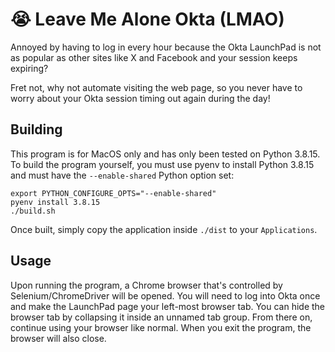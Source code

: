 😭 Leave Me Alone Okta (LMAO)
=============================

Annoyed by having to log in every hour because the Okta LaunchPad is not as
popular as other sites like X and Facebook and your session keeps expiring?

Fret not, why not automate visiting the web page, so you never have to worry
about your Okta session timing out again during the day!

Building
--------
This program is for MacOS only and has only been tested on Python 3.8.15.
To build the program yourself, you must use pyenv to install Python 3.8.15
and must have the `--enable-shared` Python option set:

```shell
export PYTHON_CONFIGURE_OPTS="--enable-shared"
pyenv install 3.8.15
./build.sh
```

Once built, simply copy the application inside `./dist` to your `Applications`.

Usage
-----
Upon running the program, a Chrome browser that's controlled by Selenium/ChromeDriver
will be opened.  You will need to log into Okta once and make the LaunchPad page your
left-most browser tab.  You can hide the browser tab by collapsing it inside an unnamed
tab group.  From there on, continue using your browser like normal.  When you exit the
program, the browser will also close.
